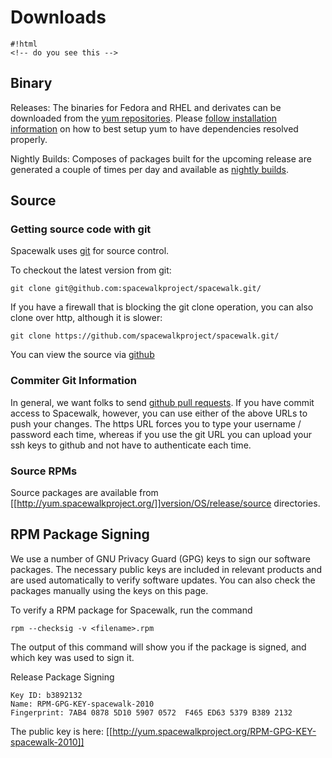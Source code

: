 # Downloads



    #!html
    <!-- do you see this -->
## Binary



Releases: The binaries for Fedora and RHEL and derivates can be downloaded from the [yum repositories](http://yum.spacewalkproject.org/). Please [follow installation information](HowToInstall) on how to best setup yum to have dependencies resolved properly.

Nightly Builds: Composes of packages built for the upcoming release are generated a couple of times per day and available as [nightly builds](HowToInstallNightly).
## Source

### Getting source code with git




Spacewalk uses [git](http://git.or.cz) for source control.

To checkout the latest version from git:


    git clone git@github.com:spacewalkproject/spacewalk.git/

If you have a firewall that is blocking the git clone operation, you can also clone over http, although it is slower:


    git clone https://github.com/spacewalkproject/spacewalk.git/

You can view the source via [github](https://github.com/spacewalkproject/spacewalk)
### Commiter Git Information



In general, we want folks to send [github pull requests](PatchProcess).  If you have commit access to Spacewalk, however, you can use either of the above URLs to push your changes. The https URL forces you to type your username / password each time, whereas if you use the git URL you can upload your ssh keys to github and not have to authenticate each time.
### Source RPMs



Source packages are available from [[http://yum.spacewalkproject.org/]]version/OS/release/source directories.
## RPM Package Signing



We use a number of GNU Privacy Guard (GPG) keys to sign our software packages. The necessary public keys are included in relevant products and are used automatically to verify software updates. You can also check the packages manually using the keys on this page.

To verify a RPM package for Spacewalk, run the command

    rpm --checksig -v <filename>.rpm

The output of this command will show you if the package is signed, and which key was used to sign it.

Release Package Signing

    Key ID: b3892132
    Name: RPM-GPG-KEY-spacewalk-2010
    Fingerprint: 7AB4 0878 5D10 5907 0572  F465 ED63 5379 B389 2132

The public key is here: [[http://yum.spacewalkproject.org/RPM-GPG-KEY-spacewalk-2010]]